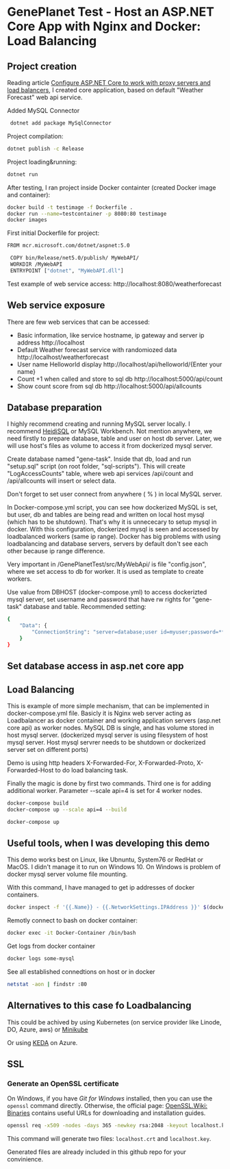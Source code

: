 # GenePlanet Test - Host an ASP.NET Core App with Nginx and Docker: Load Balancing

## Project creation
 Reading article [Configure ASP.NET Core to work with proxy servers and load balancers](https://dev.to/avinashth/containerize-a-net-core-web-api-project-4p05), I created core application, based on default "Weather Forecast" web api service.
 
 Added MySQL Connector
 ```bash
  dotnet add package MySqlConnector
  ```

 Project compilation:
 ```bash
 dotnet publish -c Release
 ```
 Project loading&running:
  ```bash
 dotnet run
 ```

After testing, I ran project inside Docker containter (created Docker image and container):
```bash
docker build -t testimage -f Dockerfile .
docker run --name=testcontainer -p 8080:80 testimage
docker images
```

First initial Dockerfile for  project:
```bash
FROM mcr.microsoft.com/dotnet/aspnet:5.0

 COPY bin/Release/net5.0/publish/ MyWebAPI/
 WORKDIR /MyWebAPI
 ENTRYPOINT ["dotnet", "MyWebAPI.dll"]
```

Test example of web service access:
http://localhost:8080/weatherforecast

## Web service exposure

There are few web services that can be accessed:
  - Basic information, like service hostname, ip gateway and server ip address
  http://localhost
  - Default Weather forecast service with randomiozed data
  http://localhost/weatherforecast
  - User name Helloworld display
  http://localhost/api/helloworld/{Enter your name}
  - Count +1 when called and store to sql db
  http://localhost:5000/api/count
  - Show count score from sql db
  http://localhost:5000/api/allcounts
  
## Database preparation

I highly recommend creating and running MySQL server locally. I recommend [HeidiSQL](https://www.heidisql.com/) or MySQL Workbench. Not mention anywhere, we need firstly to prepare database, table and user on host db server. Later, we will use host's files as volume to access it from dockerized mysql server.

Create database named "gene-task". Inside that db, load and run "setup.sql" script (on root folder, "sql-scripts"). This will create "LogAccessCounts" table, where web api services /api/count and /api/allcounts will insert or select data.

Don't forget to set user connect from anywhere ( % ) in local MySQL server.

In Docker-compose.yml script, you can see how dockerized MySQL is set, but user, db and tables are being read and written on local host mysql (which has to be shutdown). That's why it is unnececary to setup mysql in docker. With this configuration, dockerized mysql is seen and accessed by loadbalanced workers (same ip range). Docker has big problems with using loadbalancing and database servers, servers by default don't see each other because ip range difference.

Very important in /GenePlanetTest/src/MyWebApi/ is file "config.json", where we set access to db for worker. It is used as template to create workers.

Use value from DBHOST (docker-compose.yml) to access dockerizted mysql server, set username and password that have rw rights for "gene-task" database and table.
Recommended setting: 
```bash
{
    "Data": {
        "ConnectionString": "server=database;user id=myuser;password=*******;port=3306;database=gene-task;"
    }
}
```

## Set database access in asp.net core app

## Load Balancing
This is example of more simple mechanism, that can be implemented in docker-compose.yml file. 
Basicly it is Nginx web server acting as Loadbalancer as docker container and working application servers (asp.net core api) as worker nodes. MySQL DB is single, and has volume stored in host mysql server. (dockerized mysql server is using filesystem of host mysql server. Host mysql servrer needs to be shutdown or dockerized server set on different ports)

Demo is using http headers X-Forwarded-For, X-Forwarded-Proto, X-Forwarded-Host to do load balancing task.

Finally the magic is done by first two commands. Third one is for adding additional worker. Parameter --scale api=4 is set for 4 worker nodes.
```bash
docker-compose build
docker-compose up --scale api=4 --build

docker-compose up
```

## Useful tools, when I was developing this demo

This demo works best on Linux, like Ubnuntu, System76 or RedHat or MacOS. I didn't manage it to run on Windows 10. On Windows is problem of docker mysql server volume file mounting.

With this command, I have managed to get ip addresses of docker containers.
```bash
docker inspect -f '{{.Name}} - {{.NetworkSettings.IPAddress }}' $(docker ps -aq)
```

Remotly connect to bash on docker container:
```bash
docker exec -it Docker-Container /bin/bash
```

Get logs from docker container
```bash
docker logs some-mysql
```

See all established connedtions on host or in docker 
```bash
netstat -aon | findstr :80
```
## Alternatives to this case fo Loadbalancing

This could be achived by using Kubernetes (on service provider like Linode, DO, Azure, aws) or [Minikube](https://minikube.sigs.k8s.io/docs/start/)

Or using [KEDA](https://blog.tomkerkhove.be/2019/06/14/scaling-apps-with-keda/) on Azure.

## SSL

### Generate an OpenSSL certificate

On Windows, if you have _Git for Windows_ installed, then you can use the `openssl` command directly. Otherwise, the official page: [OpenSSL.Wiki: Binaries](https://wiki.openssl.org/index.php/Binaries) contains useful URLs for downloading and installation guides.

```bash
openssl req -x509 -nodes -days 365 -newkey rsa:2048 -keyout localhost.key -out localhost.crt -passin pass:YourSecurePassword
```

This command will generate two files: `localhost.crt` and `localhost.key`.

Generated files are already included in this github repo for your convinience.
